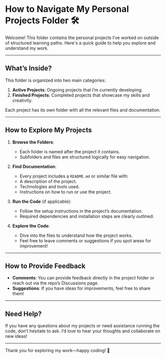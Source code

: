 # How to Navigate My Personal Projects Folder 🛠️

Welcome! This folder contains the personal projects I’ve worked on outside of structured learning paths. Here's a quick guide to help you explore and understand my work.

---

## What’s Inside?

This folder is organized into two main categories:
1. **Active Projects**: Ongoing projects that I’m currently developing.
2. **Finished Projects**: Completed projects that showcase my skills and creativity.

Each project has its own folder with all the relevant files and documentation.

---

## How to Explore My Projects

1. **Browse the Folders**:
   - Each folder is named after the project it contains.
   - Subfolders and files are structured logically for easy navigation.

2. **Find Documentation**:
   - Every project includes a `README.md` or similar file with:
    - A description of the project.
    - Technologies and tools used.
    - Instructions on how to run or use the project.

3. **Run the Code** (if applicable):
   - Follow the setup instructions in the project’s documentation.
   - Required dependencies and installation steps are clearly outlined.

4. **Explore the Code**:
   - Dive into the files to understand how the project works.
   - Feel free to leave comments or suggestions if you spot areas for improvement!

---

## How to Provide Feedback

- **Comments**: You can provide feedback directly in the project folder or reach out via the repo’s Discussions page.
- **Suggestions**: If you have ideas for improvements, feel free to share them!

---

## Need Help?

If you have any questions about my projects or need assistance running the code, don’t hesitate to ask. I’d love to hear your thoughts and collaborate on new ideas!

---

Thank you for exploring my work—happy coding! 🚀
